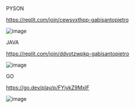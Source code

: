 
PYSON

https://replit.com/join/cewsvxthpp-gabisantopietro


![image](https://github.com/user-attachments/assets/2fca7203-bf2b-4996-b7fe-bf7e77dd0e6c)

JAVA 

https://replit.com/join/ddvotzwpkp-gabisantopietro


![image](https://github.com/user-attachments/assets/d812f8cc-bc6c-4c8e-806b-c3aa6d182998)

GO 

https://go.dev/play/p/FYjykZ9MxlF


![image](https://github.com/user-attachments/assets/cdfd3b24-ff83-47c9-a1c3-06fe3288e4e8)


